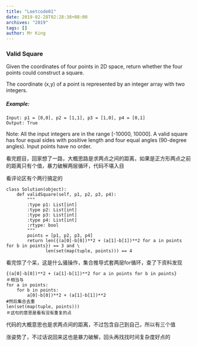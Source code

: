 ```yaml
---
title: "Leetcode01"
date: 2019-02-28T02:28:38+08:00
archives: "2019"
tags: []
author: Mr King
---
```


### Valid Square

Given the coordinates of four points in 2D space, return whether the four points could construct a square.

The coordinate (x,y) of a point is represented by an integer array with two integers.

##### Example:
```
Input: p1 = [0,0], p2 = [1,1], p3 = [1,0], p4 = [0,1]
Output: True
```
Note:
All the input integers are in the range [-10000, 10000].
A valid square has four equal sides with positive length and four equal angles (90-degree angles).
Input points have no order.

看完题目，回家想了一路，大概思路是求两点之间的距离，如果是正方形两点之前的距离只有个值，暴力破解两层循环，代码不堪入目

看评论区有个两行搞定的
```
class Solution(object):
    def validSquare(self, p1, p2, p3, p4):
        """
        :type p1: List[int]
        :type p2: List[int]
        :type p3: List[int]
        :type p4: List[int]
        :rtype: bool
        """
        points = [p1, p2, p3, p4]
        return len({(a[0]-b[0])**2 + (a[1]-b[1])**2 for a in points for b in points}) == 3 and \
               len(set(map(tuple, points))) == 4
```
看完惊了个呆，这是什么骚操作，集合推导式套两层for循环，查了下资料发现
```
{(a[0]-b[0])**2 + (a[1]-b[1])**2 for a in points for b in points}
＃相当与
for a in points:
    for b in points:
        a[0]-b[0])**2 + (a[1]-b[1])**2
#然后集合去重
len(set(map(tuple, points)))
＃这句的意思是看有没有重复的点
```
代码的大概意思也是求两点间的距离，不过包含自己到自己，所以有三个值

涨姿势了，不过话说回来这也是暴力破解，回头再找找时间复杂度好点的

